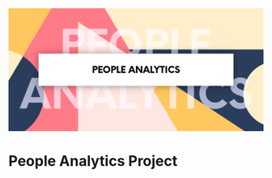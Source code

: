 <picture>
<img src="/images/people-analytics.png" width="1000">
</picture>

# People Analytics Project
